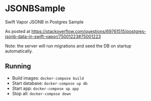 # JSONBSample
Swift Vapor JSONB in Postgres Sample

As posted at https://stackoverflow.com/questions/69761515/postgres-jsonb-data-in-swift-vapor/75001223#75001223

Note: the server will run migrations and seed the DB on startup automatically.

## Running
- Build images: `docker-compose build`
- Start database: `docker-compose up db`
- Start app: `docker-compose up app`
- Stop all: `docker-compose down`
